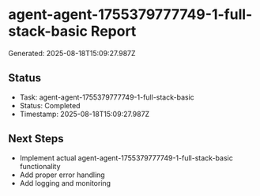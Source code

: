 # agent-agent-1755379777749-1-full-stack-basic Report

Generated: 2025-08-18T15:09:27.987Z

## Status
- Task: agent-agent-1755379777749-1-full-stack-basic
- Status: Completed
- Timestamp: 2025-08-18T15:09:27.987Z

## Next Steps
- Implement actual agent-agent-1755379777749-1-full-stack-basic functionality
- Add proper error handling
- Add logging and monitoring
